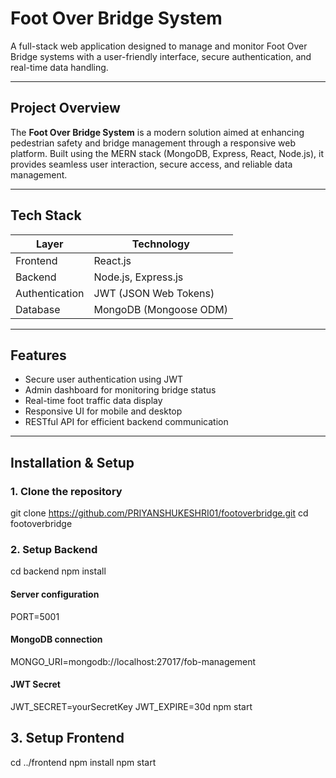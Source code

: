 # Foot Over Bridge System

A full-stack web application designed to manage and monitor Foot Over Bridge systems with a user-friendly interface, secure authentication, and real-time data handling.

---

## Project Overview

The **Foot Over Bridge System** is a modern solution aimed at enhancing pedestrian safety and bridge management through a responsive web platform. Built using the MERN stack (MongoDB, Express, React, Node.js), it provides seamless user interaction, secure access, and reliable data management.

---

##  Tech Stack

| Layer        | Technology     |
|--------------|----------------|
| Frontend     | React.js       |
| Backend      | Node.js, Express.js |
| Authentication | JWT (JSON Web Tokens) |
| Database     | MongoDB (Mongoose ODM) |

---

##  Features

-  Secure user authentication using JWT
-  Admin dashboard for monitoring bridge status
-  Real-time foot traffic data display
-  Responsive UI for mobile and desktop
-  RESTful API for efficient backend communication

---

##  Installation & Setup

### 1. Clone the repository

git clone https://github.com/PRIYANSHUKESHRI01/footoverbridge.git
cd footoverbridge

### 2. Setup Backend
cd backend
npm install
#### Server configuration
PORT=5001

#### MongoDB connection
MONGO_URI=mongodb://localhost:27017/fob-management

#### JWT Secret
JWT_SECRET=yourSecretKey
JWT_EXPIRE=30d
npm start

## 3. Setup Frontend
cd ../frontend
npm install
npm start


